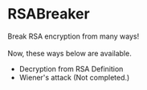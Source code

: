 # RSABreaker
Break RSA encryption from many ways!<br>
<br>
Now, these ways below are available.
<ul>
  <li>Decryption from RSA Definition</li>
  <li>Wiener's attack (Not completed.)</li>
</ul>
